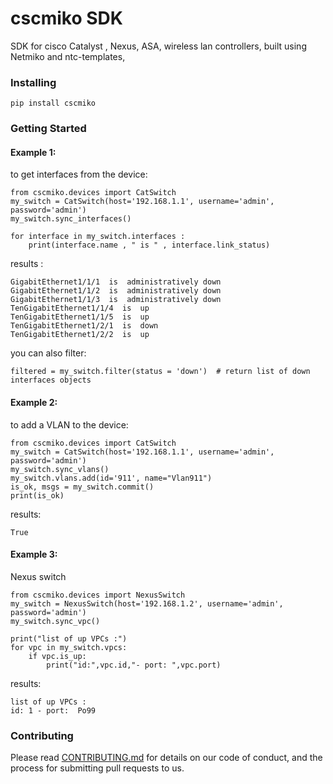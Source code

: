# cscmiko SDK

SDK for cisco Catalyst , Nexus, ASA, wireless lan controllers, built using Netmiko and ntc-templates,

### Installing

   `pip install cscmiko`

### Getting Started

#### Example 1:

to get interfaces from the device:

    from cscmiko.devices import CatSwitch
    my_switch = CatSwitch(host='192.168.1.1', username='admin', password='admin')
    my_switch.sync_interfaces()

    for interface in my_switch.interfaces :
        print(interface.name , " is " , interface.link_status)

results :

    GigabitEthernet1/1/1  is  administratively down
    GigabitEthernet1/1/2  is  administratively down
    GigabitEthernet1/1/3  is  administratively down
    TenGigabitEthernet1/1/4  is  up
    TenGigabitEthernet1/1/5  is  up
    TenGigabitEthernet1/2/1  is  down
    TenGigabitEthernet1/2/2  is  up

you can also filter:

    filtered = my_switch.filter(status = 'down')  # return list of down interfaces objects

#### Example 2:
to add a VLAN to the device:

    from cscmiko.devices import CatSwitch
    my_switch = CatSwitch(host='192.168.1.1', username='admin', password='admin')
    my_switch.sync_vlans()
    my_switch.vlans.add(id='911', name="Vlan911")
    is_ok, msgs = my_switch.commit()
    print(is_ok)


results:

    True


#### Example 3:
Nexus switch

    from cscmiko.devices import NexusSwitch
    my_switch = NexusSwitch(host='192.168.1.2', username='admin', password='admin')
    my_switch.sync_vpc()

    print("list of up VPCs :")
    for vpc in my_switch.vpcs:
        if vpc.is_up:
            print("id:",vpc.id,"- port: ",vpc.port)

results:

    list of up VPCs :
    id: 1 - port:  Po99

### Contributing

Please read [CONTRIBUTING.md](https://github.com/Ali-aqrabawi/cscmiko/blob/master/CONTRIBUTION.md)  for details on our code of conduct, and the process for submitting pull requests to us.